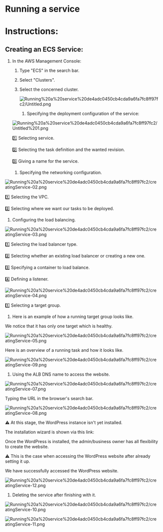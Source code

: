 # Running a service

# Instructions:

## Creating an ECS Service:

1. In the AWS Management Console:
    1. Type "ECS" in the search bar.
    2. Select "Clusters".
    3. Select the concerned cluster.
        
        ![Running%20a%20service%20de4adc0450cb4cda9a6fa7fc8ff97fc2/Untitled.png](/Creating%20a%20service/creatingService-00.png)
        
        1. Specifying the deployment configuration of the service:
    
    ![Running%20a%20service%20de4adc0450cb4cda9a6fa7fc8ff97fc2/Untitled%201.png](/Creating%20a%20service/creatingService-01.png)
    
    1️⃣ Selecting service.
    
    2️⃣ Selecting the task definition and the wanted revision.
    
    3️⃣ Giving a name for the service.
    
    1. Specifying the networking configuration.

![Running%20a%20service%20de4adc0450cb4cda9a6fa7fc8ff97fc2/creatingService-02.png]()

1️⃣ Selecting the VPC.

2️⃣ Selecting where we want our tasks to be deployed.

1. Configuring the load balancing.

![Running%20a%20service%20de4adc0450cb4cda9a6fa7fc8ff97fc2/creatingService-03.png](/Creating%20a%20service/creatingService-03.png
)

1️⃣ Selecting the load balancer type.

2️⃣ Selecting whether an existing load balancer or creating a new one.

3️⃣ Specifying a container to load balance.

4️⃣ Defining a listener.

![Running%20a%20service%20de4adc0450cb4cda9a6fa7fc8ff97fc2/creatingService-04.png](/Creating%20a%20service/creatingService-04.png)

1️⃣ Selecting a target group.

1. Here is an example of how a running target group looks like.

We notice that it has only one target which is healthy.

![Running%20a%20service%20de4adc0450cb4cda9a6fa7fc8ff97fc2/creatingService-05.png](/Creating%20a%20service/creatingService-05.png)

Here is an overview of a running task and how it looks like.

![Running%20a%20service%20de4adc0450cb4cda9a6fa7fc8ff97fc2/creatingService-09.png](/Creating%20a%20service/creatingService-06.png)

1. Using the ALB DNS name to access the website.

![Running%20a%20service%20de4adc0450cb4cda9a6fa7fc8ff97fc2/creatingService-07.png](/Creating%20a%20service/creatingService-07.png)

Typing the URL in the browser's search bar.

![Running%20a%20service%20de4adc0450cb4cda9a6fa7fc8ff97fc2/creatingService-08.png](/Creating%20a%20service/creatingService-08.png)

⚠️ At this stage, the WordPress instance isn't yet installed.

The installation wizard is shown via this link:

Once the WordPress is installed, the admin/business owner has all flexibility to create the website.

⚠️ This is the case when accessing the WordPress website after already setting it up.

We have successfully accessed the WordPress website.

![Running%20a%20service%20de4adc0450cb4cda9a6fa7fc8ff97fc2/creatingService-12.png](/Creating%20a%20service/creatingService-9.png)

1. Deleting the service after finishing with it.

![Running%20a%20service%20de4adc0450cb4cda9a6fa7fc8ff97fc2/creatingService-10.png](/Creating%20a%20service/creatingService-10.png)

![Running%20a%20service%20de4adc0450cb4cda9a6fa7fc8ff97fc2/creatingService-11.png](/Creating%20a%20service/creatingService-11.png)